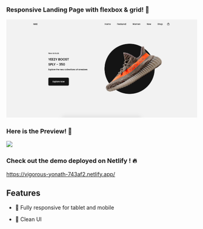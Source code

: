 ### Responsive Landing Page with flexbox & grid! 👯

![Image](img/ss-landing-page.png)

### Here is the Preview! 👯

![](landing-page.gif)


###  Check out the demo deployed on Netlify ! 🔥
https://vigorous-yonath-743af2.netlify.app/



## Features

- 🔭 Fully responsive for tablet and mobile

- 🌱 Clean UI

